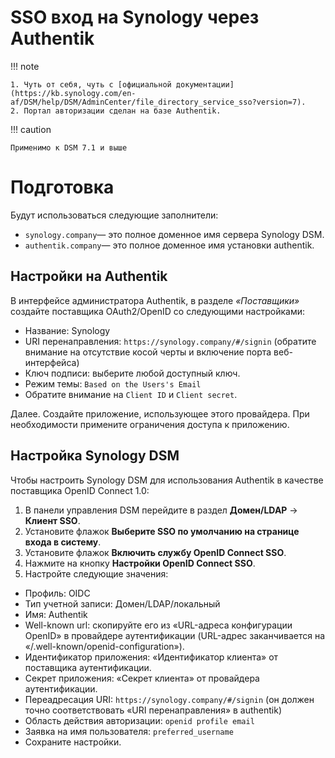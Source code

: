 # SSO вход на Synology через Authentik

!!! note

    1. Чуть от себя, чуть с [официальной документации](https://kb.synology.com/en-af/DSM/help/DSM/AdminCenter/file_directory_service_sso?version=7). 
    2. Портал авторизации сделан на базе Authentik.

!!! caution

    Применимо к DSM 7.1 и выше

# Подготовка

Будут использоваться следующие заполнители:

- `synology.company`— это полное доменное имя сервера Synology DSM.
- `authentik.company`— это полное доменное имя установки authentik.

## Настройки на Authentik

В интерфейсе администратора Authentik, в разделе *«Поставщики»* создайте поставщика OAuth2/OpenID со следующими настройками:

- Название: Synology
- URI перенаправления: `https://synology.company/#/signin` (обратите внимание на отсутствие косой черты и включение порта веб-интерфейса)
- Ключ подписи: выберите любой доступный ключ.
- Режим темы: `Based on the Users's Email`
- Обратите внимание на `Client ID` и `Client secret`.

Далее. Создайте приложение, использующее этого провайдера. При необходимости примените ограничения доступа к приложению.

## Настройка Synology DSM

Чтобы настроить Synology DSM для использования Authentik в качестве поставщика OpenID Connect 1.0:

1. В панели управления DSM перейдите в раздел **Домен/LDAP** -> **Клиент SSO**.
2. Установите флажок **Выберите SSO по умолчанию на странице входа в систему**.
3. Установите флажок **Включить службу OpenID Connect SSO**.
4. Нажмите на кнопку **Настройки OpenID Connect SSO**.
5. Настройте следующие значения:
  - Профиль: OIDC
  - Тип учетной записи: Домен/LDAP/локальный
  - Имя: Authentik
  - Well-known url: скопируйте его из «URL-адреса конфигурации OpenID» в провайдере аутентификации (URL-адрес заканчивается на «/.well-known/openid-configuration»).
  - Идентификатор приложения: «Идентификатор клиента» от поставщика аутентификации.
  - Секрет приложения: «Секрет клиента» от провайдера аутентификации.
  - Переадресация URI: `https://synology.company/#/signin` (он должен точно соответствовать «URI перенаправления» в authentik)
  - Область действия авторизации: `openid profile email`
  - Заявка на имя пользователя: `preferred_username`
  - Сохраните настройки.
